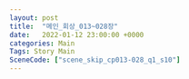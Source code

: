 ```yaml
---
layout: post
title:  "메인_회상_013~028장"
date:   2022-01-12 23:00:00 +0000
categories: Main
Tags: Story Main
SceneCode: ["scene_skip_cp013-028_q1_s10"]
---
```

